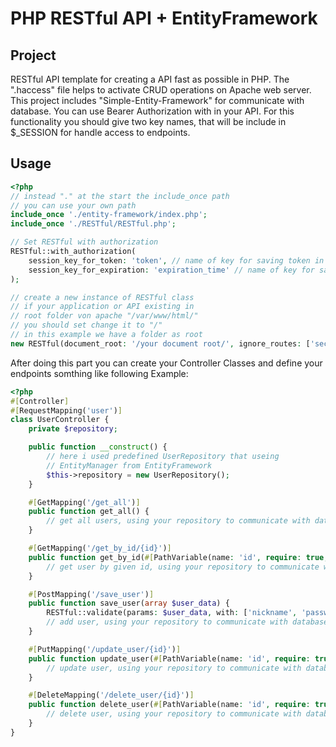 # PHP RESTful API + EntityFramework
## Project
RESTful API template for creating a API fast as possible in PHP. The ".haccess" file helps to activate CRUD operations on Apache web server. This project includes "Simple-Entity-Framework" for
communicate with database. You can use Bearer Authorization with in your API. For this functionality you should give two key names, that will be include in $_SESSION for handle access to endpoints.

## Usage
```php
<?php
// instead "." at the start the include_once path
// you can use your own path
include_once './entity-framework/index.php';
include_once './RESTful/RESTful.php';

// Set RESTful with authorization
RESTful::with_authorization(
    session_key_for_token: 'token', // name of key for saving token in $_SESSION
    session_key_for_expiration: 'expiration_time' // name of key for saving expiration time in $_SESSION
);

// create a new instance of RESTful class
// if your application or API existing in 
// root folder von apache "/var/www/html/"
// you should set change it to "/"
// in this example we have a folder as root
new RESTful(document_root: '/your document root/', ignore_routes: ['security']);
```
After doing this part you can create your Controller Classes
and define your endpoints somthing like following Example:
```php
<?php
#[Controller]
#[RequestMapping('user')]
class UserController {
    private $repository;

    public function __construct() {
        // here i used predefined UserRepository that useing 
        // EntityManager from EntityFramework 
        $this->repository = new UserRepository();
    }

    #[GetMapping('/get_all')]
    public function get_all() {
        // get all users, using your repository to communicate with database
    }

    #[GetMapping('/get_by_id/{id}')]
    public function get_by_id(#[PathVariable(name: 'id', require: true, validate: Validate::INT)] int $id) {
        // get user by given id, using your repository to communicate with database
    }

    #[PostMapping('/save_user')]
    public function save_user(array $user_data) {
        RESTful::validate(params: $user_data, with: ['nickname', 'password']);
        // add user, using your repository to communicate with database
    }

    #[PutMapping('/update_user/{id}')]
    public function update_user(#[PathVariable(name: 'id', require: true, validate: Validate::INT)] int $id, array $user_object) {
        // update user, using your repository to communicate with database
    }

    #[DeleteMapping('/delete_user/{id}')]
    public function delete_user(#[PathVariable(name: 'id', require: true, validate: Validate::INT)] int $id) {
        // delete user, using your repository to communicate with database
    }
}
```
